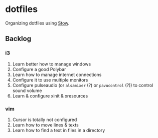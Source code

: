# dotfiles

Organizing dotfiles using [Stow](https://www.gnu.org/software/stow/).

## Backlog
### i3
1. Learn better how to manage windows
2. Configure a good Polybar
3. Learn how to manage internet connections
4. Configure it to use multiple monitors
5. Configure pulseaudio (or `alsamixer` (?) or `pavucontrol` (?)) to control sound volume
6. Learn & configure xinit & xresources
### vim
1. Cursor is totally not configured
2. Learn how to move lines & texts
3. Learn how to find a text in files in a directory
